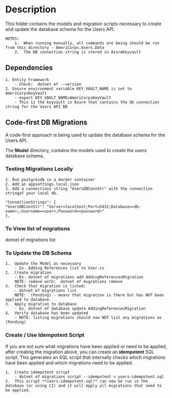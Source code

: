 # Description

This folder contains the models and migration scripts necessary to create and update the database schema for the Users API.

    NOTES: 
        1.  When running manually, all commands are being should be run from this directory - AmeriCorps.Users.Data
        2.  The DB connection string is stored in AzureKeyvault

## Dependencies

    1. Entity Framework
        - Check:  dotnet ef --version
    2. Ensure environment variable KEY_VAULT_NAME is set to AmeriCorpsKeyVault
        - export KEY_VAULT_NAME=AmeriCorpsKeyVault
        - This is the keyvault in Azure that contains the db connection string for the Users API DB

## Code-first DB Migrations

A code-first approach is being used to update the database schema for the Users API.  

The **Model** directory, contains the models used to create the users database schema.  

### Testing Migrations Locally

    1. Run postgresdb in a docker container
    2. Add an appsettings.local.json
    3. Add a connections string "UsersDBConnStr" with the connection stringof your local db.

    "ConnectionStrings": {       
    "UsersDBConnStr": "Server=localhost;Port=5432;Database=<db-name>;;Username=<user>;Password=<password>"        
    }, 

### To View list of migrations

dotnet ef migrations list

### To Update the DB Schema
    1.  Update the Model as necessary
        - Ex. Adding References list to User.cs
    2.  Create migration
        - Ex. dotnet ef migrations add AddingReferencesMigration
        NOTE: remove with:  dotnet ef migrations remove
    3.  Check that migration is listed:
        - dotnet ef migrations list
        NOTE:  (Pending) - means that migration is there but has NOT been applied to database.
    3.  Apply migration to database
        - Ex. dotnet ef database update AddingReferencesMigration
    4.  Verify database has been updated
        - NOTE: listing migrations should now NOT list any migrations as (Pending)

### Create / Use Idempotent Script

If you are not sure what migrations have been applied or need to be applied, after creating the migration above, you can create an **idempotent** SQL script.  This generates an SQL script that internally checks which migrations have been applied and which migrations need to be applied.

    1.  Create idempotent script
        - dotnet ef migrations script --idempotent > users-idempotent.sql
    2.  This script **users-idempotent.sql** can now be run in the database (or using CI) and it will apply all migrations that need to be applied.
    


